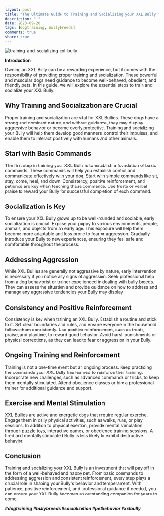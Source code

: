 ```yaml
---
layout: post
title: "The Ultimate Guide to Training and Socializing your XXL Bully for a Well-Behaved Pet"
description: " "
date: 2023-09-20
tags: [dogtraining, bullybreeds]
comments: true
share: true
---
```


![training-and-socializing-xxl-bully](https://source.unsplash.com/1600x900/?bulldog)

**Introduction**

Owning an XXL Bully can be a rewarding experience, but it comes with the responsibility of providing proper training and socialization. These powerful and muscular dogs need guidance to become well-behaved, obedient, and friendly pets. In this guide, we will explore the essential steps to train and socialize your XXL Bully.

## Why Training and Socialization are Crucial ##

Proper training and socialization are vital for XXL Bullies. These dogs have a strong and dominant nature, and without guidance, they may display aggressive behavior or become overly protective. Training and socializing your Bully will help them develop good manners, control their impulses, and enable them to interact positively with humans and other animals.

## Start with Basic Commands ##

The first step in training your XXL Bully is to establish a foundation of basic commands. These commands will help you establish control and communicate effectively with your dog. Start with simple commands like sit, stay, come, heel, and down. Consistency, positive reinforcement, and patience are key when teaching these commands. Use treats or verbal praise to reward your Bully for successful completion of each command.

## Socialization is Key ##

To ensure your XXL Bully grows up to be well-rounded and sociable, early socialization is crucial. Expose your puppy to various environments, people, animals, and objects from an early age. This exposure will help them become more adaptable and less prone to fear or aggression. Gradually introduce your Bully to new experiences, ensuring they feel safe and comfortable throughout the process.

## Addressing Aggression ##

While XXL Bullies are generally not aggressive by nature, early intervention is necessary if you notice any signs of aggression. Seek professional help from a dog behaviorist or trainer experienced in dealing with bully breeds. They can assess the situation and provide guidance on how to address and manage any aggressive tendencies your Bully may display.

## Consistency and Positive Reinforcement ##

Consistency is key when training an XXL Bully. Establish a routine and stick to it. Set clear boundaries and rules, and ensure everyone in the household follows them consistently. Use positive reinforcement, such as treats, praise, and playtime, to reward good behavior. Avoid harsh punishments or physical corrections, as they can lead to fear or aggression in your Bully.

## Ongoing Training and Reinforcement ##

Training is not a one-time event but an ongoing process. Keep practicing the commands your XXL Bully has learned to reinforce their training. Incorporate new challenges, such as advanced commands or tricks, to keep them mentally stimulated. Attend obedience classes or hire a professional trainer for additional guidance and support.

## Exercise and Mental Stimulation ##

XXL Bullies are active and energetic dogs that require regular exercise. Engage them in daily physical activities, such as walks, runs, or play sessions. In addition to physical exertion, provide mental stimulation through puzzle toys, interactive games, or obedience training sessions. A tired and mentally stimulated Bully is less likely to exhibit destructive behavior.

## Conclusion ##

Training and socializing your XXL Bully is an investment that will pay off in the form of a well-behaved and happy pet. From basic commands to addressing aggression and consistent reinforcement, every step plays a crucial role in shaping your Bully's behavior and temperament. With patience, positive reinforcement, and professional guidance if needed, you can ensure your XXL Bully becomes an outstanding companion for years to come.

***#dogtraining #bullybreeds #socialization #petbehavior #xxlbully***